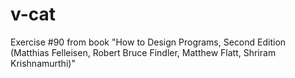 # v-cat
Exercise #90 from book "How to Design Programs, Second Edition (Matthias Felleisen, Robert Bruce Findler, Matthew Flatt, Shriram Krishnamurthi)"
